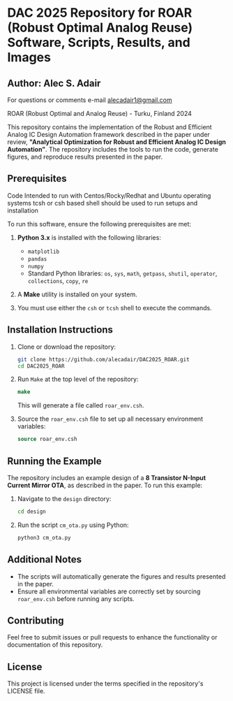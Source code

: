 
# DAC 2025 Repository for ROAR (Robust Optimal Analog Reuse) Software, Scripts, Results, and Images
## Author: Alec S. Adair 
For questions or comments e-mail alecadair1@gmail.com

ROAR (Robust Optimal and Analog Reuse) - Turku, Finland 2024

This repository contains the implementation of the Robust and Efficient Analog IC Design Automation framework described in the paper under review, **"Analytical Optimization for Robust and Efficient Analog IC Design Automation"**. The repository includes the tools to run the code, generate figures, and reproduce results presented in the paper.

## Prerequisites
Code Intended to run with Centos/Rocky/Redhat and Ubuntu operating systems
tcsh or csh based shell should be used to run setups and installation

To run this software, ensure the following prerequisites are met:

1. **Python 3.x** is installed with the following libraries:
    - `matplotlib`
    - `pandas`
    - `numpy`
    - Standard Python libraries: `os`, `sys`, `math`, `getpass`, `shutil`, `operator`, `collections`, `copy`, `re`

2. A **Make** utility is installed on your system.

3. You must use either the `csh` or `tcsh` shell to execute the commands.

## Installation Instructions

1. Clone or download the repository:
    ```bash
    git clone https://github.com/alecadair/DAC2025_ROAR.git
    cd DAC2025_ROAR
    ```

2. Run `Make` at the top level of the repository:
    ```csh
    make
    ```

   This will generate a file called `roar_env.csh`.

3. Source the `roar_env.csh` file to set up all necessary environment variables:
    ```csh
    source roar_env.csh
    ```

## Running the Example

The repository includes an example design of a **8 Transistor N-Input Current Mirror OTA**, as described in the paper. To run this example:

1. Navigate to the `design` directory:
    ```bash
    cd design
    ```

2. Run the script `cm_ota.py` using Python:
    ```bash
    python3 cm_ota.py
    ```

## Additional Notes

- The scripts will automatically generate the figures and results presented in the paper.
- Ensure all environmental variables are correctly set by sourcing `roar_env.csh` before running any scripts.

## Contributing

Feel free to submit issues or pull requests to enhance the functionality or documentation of this repository.

## License

This project is licensed under the terms specified in the repository's LICENSE file.
